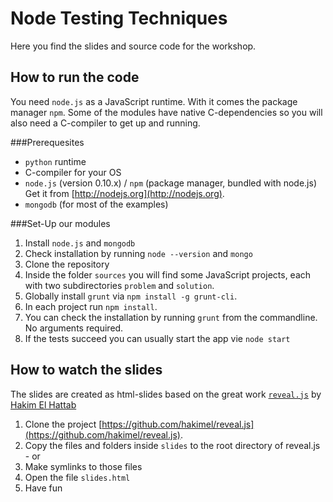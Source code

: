 Node Testing Techniques
=======================

Here you find the slides and source code for the workshop.

How to run the code
-------------
You need `node.js` as a JavaScript runtime. With it comes the package manager `npm`. Some of the modules have native C-dependencies so you will also need a C-compiler to get up and running.

###Prerequesites
- `python` runtime
- C-compiler for your OS
- `node.js` (version 0.10.x) / `npm` (package manager, bundled with node.js) Get it from [http://nodejs.org](http://nodejs.org).
- `mongodb` (for most of the examples)

###Set-Up our modules
1. Install `node.js` and `mongodb`
1. Check installation by running `node --version` and `mongo`
1. Clone the repository
1. Inside the folder `sources` you will find some JavaScript projects, each with two subdirectories `problem` and `solution`.
1. Globally install `grunt` via `npm install -g grunt-cli`.
1. In each project run `npm install`.
1. You can check the installation by running `grunt` from the commandline. No arguments required.
1. If the tests succeed you can usually start the app vie `node start`

How to watch the slides
-----------------------
The slides are created as html-slides based on the great work [`reveal.js`](http://lab.hakim.se/reveal-js/#/) by [Hakim El Hattab](http://hakim.se)

1. Clone the project [https://github.com/hakimel/reveal.js](https://github.com/hakimel/reveal.js).
1. Copy the files and folders inside `slides` to the root directory of reveal.js - or
1. Make symlinks to those files
1. Open the file `slides.html`
1. Have fun

